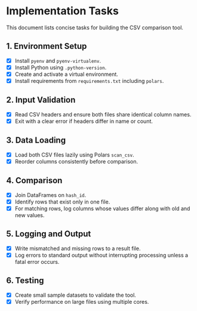 # Implementation Tasks

This document lists concise tasks for building the CSV comparison tool.

## 1. Environment Setup
- [x] Install `pyenv` and `pyenv-virtualenv`.
- [x] Install Python using `.python-version`.
- [x] Create and activate a virtual environment.
- [x] Install requirements from `requirements.txt` including `polars`.

## 2. Input Validation
- [x] Read CSV headers and ensure both files share identical column names.
- [x] Exit with a clear error if headers differ in name or count.

## 3. Data Loading
- [x] Load both CSV files lazily using Polars `scan_csv`.
- [x] Reorder columns consistently before comparison.

## 4. Comparison
- [x] Join DataFrames on `hash_id`.
- [x] Identify rows that exist only in one file.
- [x] For matching rows, log columns whose values differ along with old and new values.

## 5. Logging and Output
- [x] Write mismatched and missing rows to a result file.
- [x] Log errors to standard output without interrupting processing unless a fatal error occurs.

## 6. Testing
- [x] Create small sample datasets to validate the tool.
- [x] Verify performance on large files using multiple cores.
